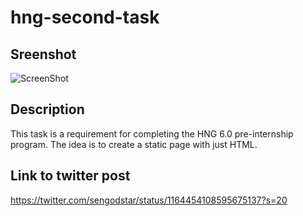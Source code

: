 # hng-second-task

## Sreenshot

![ScreenShot](https://lucid.blog/storage/stgodstar/images/img-xza91iz1l4.png)

## Description

This task is a requirement for completing the HNG 6.0 pre-internship program. The idea is to create a static page with just HTML.

## Link to twitter post

https://twitter.com/sengodstar/status/1164454108595675137?s=20
